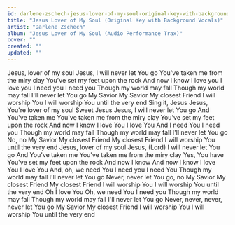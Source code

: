 ```yaml
---
id: darlene-zschech-jesus-lover-of-my-soul-original-key-with-background-vocals
title: "Jesus Lover of My Soul (Original Key with Background Vocals)"
artist: "Darlene Zschech"
album: "Jesus Lover of My Soul (Audio Performance Trax)"
cover: ""
created: ""
updated: ""
---
```


Jesus, lover of my soul
Jesus, I will never let You go
You've taken me from the miry clay
You've set my feet upon the rock
And now I know
I love you
I love you
I need you
I need you
Though my world may fall
Though my world may fall
I'll never let You go
My Savior
My Savior
My closest Friend
I will worship You
I will worship You until the very end
Sing it, Jesus
Jesus, You're lover of my soul
Sweet Jesus
Jesus, I will never let You go
And You've taken me
You've taken me from the miry clay
You've set my feet upon the rock
And now I know
I love You
I love You
And I need You
I need you
Though my world may fall
Though my world may fall
I'll never let You go
No, no
My Savior
My closest Friend
My closest Friend
I will worship You until the very end
Jesus, lover of my soul
Jesus, (Lord) I will never let You go
And You've taken me
You've taken me from the miry clay
Yes, You have
You've set my feet upon the rock
And now I know
And now I know
I love You
I love You
And, oh, we need You
I need you
I need You
Though my world may fall
I'll never let You go
Never, never let You go, no
My Savior
My closest Friend
My closest Friend
I will worship You
I will worship You until the very end
Oh
I love You
Oh, we need You
I need you
Though my world may fall
Though my world may fall
I'll never let You go
Never, never, never, never let You go
My Savior
My closest Friend
I will worship You
I will worship You until the very end